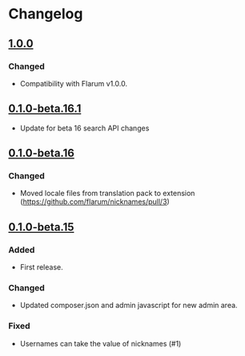 # Changelog

## [1.0.0](https://github.com/flarum/nicknames/compare/v0.1.0-beta.16.1...v1.0.0)

### Changed
- Compatibility with Flarum v1.0.0.

## [0.1.0-beta.16.1](https://github.com/flarum/nicknames/compare/v0.1.0-beta.16...v0.1.0-beta.16.1)

- Update for beta 16 search API changes

## [0.1.0-beta.16](https://github.com/flarum/nicknames/compare/v0.1.0-beta.15...v0.1.0-beta.16)

### Changed
- Moved locale files from translation pack to extension (https://github.com/flarum/nicknames/pull/3)

## [0.1.0-beta.15](https://github.com/flarum/nicknames/compare/f139899d706e174128f5e07bcec78ba275181b73...v0.1.0-beta.15)

### Added
- First release.

### Changed
- Updated composer.json and admin javascript for new admin area.

### Fixed
- Usernames can take the value of nicknames (#1)
